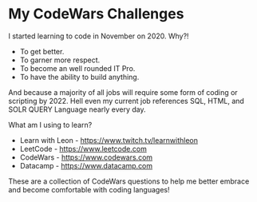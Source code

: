 # My CodeWars Challenges

I started learning to code in November on 2020. Why?!

* To get better.
* To garner more respect.
* To become an well rounded IT Pro.
* To have the ability to build anything.

And because a majority of all jobs will require some form of coding or scripting by 2022. Hell even my current job references SQL, HTML, and SOLR QUERY Language nearly every day.

What am I using to learn? 

* Learn with Leon - https://www.twitch.tv/learnwithleon
* LeetCode - https://www.leetcode.com 
* CodeWars - https://www.codewars.com 
* Datacamp - https://www.datacamp.com

These are a collection of CodeWars questions to help me better embrace and become comfortable with coding languages!
